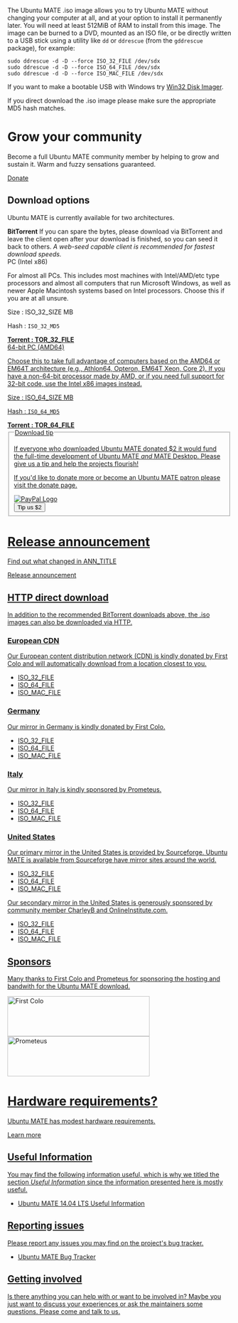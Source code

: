 <!-- 
.. title: Download Ubuntu MATE 14.04.1
.. slug: trusty
.. date: 2014-06-10 23:01:09 UTC
.. tags: Ubuntu,MATE,trusty,14.04,download,LTS
.. link: 
.. description: 
.. type: text
.. author: Martin Wimpress
-->

The Ubuntu MATE .iso image allows you to try Ubuntu MATE without 
changing your computer at all, and at your option to install it 
permanently later. You will need at least 512MiB of RAM to install 
from this image. The image can be burned to a DVD, mounted as an ISO 
file, or be directly written to a USB stick using a utility like `dd` 
or `ddrescue` (from the `gddrescue` package), for example:

    sudo ddrescue -d -D --force ISO_32_FILE /dev/sdx
    sudo ddrescue -d -D --force ISO_64_FILE /dev/sdx
    sudo ddrescue -d -D --force ISO_MAC_FILE /dev/sdx

If you want to make a bootable USB with Windows try [Win32 Disk Imager](http://sourceforge.net/projects/win32diskimager/).

If you direct download the .iso image please make sure the appropriate
MD5 hash matches.

<div class="bs-component">
    <div class="jumbotron">
        <h1>Grow your community</h1>
        <p>Become a full Ubuntu MATE community member by helping to grow and
        sustain it. Warm and fuzzy sensations guaranteed.</p>
        <a href="/donate/" class="btn btn-primary btn-lg">Donate</a>
        </p>
    </div>
</div>

## Download options

Ubuntu MATE is currently available for two architectures.

<div class="bs-component">
    <div class="alert alert-info">
        <strong>BitTorrent</strong> If you can spare the bytes, please
        download via BitTorrent and leave the client open after your
        download is finished, so you can seed it back to others. <i>A
        web-seed capable client is recommended for fastest download speeds.</i>
    </div>
</div>

<div class="row">
  <div class="col-lg-4">
    <div class="bs-component">
      <div class="list-group">
        <a class="list-group-item active">PC (Intel x86)</a>
        <p class="list-group-item">For almost all PCs. This includes most machines with Intel/AMD/etc type processors and almost all computers that run Microsoft Windows, as well as newer Apple Macintosh systems based on Intel processors. Choose this if you are at all unsure.</p>
        <p class="list-group-item">Size : ISO_32_SIZE MB</p>
        <p class="list-group-item">Hash : <code>ISO_32_MD5</code></p>
        <a class="list-group-item" href="https://ubuntu-mate.org/trusty/TOR_32_FILE"><strong>Torrent : <u>TOR_32_FILE</ul></strong></a>
      </div>
    </div>
  </div>
  <div class="col-lg-4">
    <div class="bs-component">
      <div class="list-group">
        <a class="list-group-item active">64-bit PC (AMD64)</a>
        <p class="list-group-item">Choose this to take full advantage of computers based on the AMD64 or EM64T architecture (e.g., Athlon64, Opteron, EM64T Xeon, Core 2). If you have a non-64-bit processor made by AMD, or if you need full support for 32-bit code, use the Intel x86 images instead.</p>
        <p class="list-group-item">Size : ISO_64_SIZE MB</p>
        <p class="list-group-item">Hash : <code>ISO_64_MD5</code></p>
        <a class="list-group-item" href="https://ubuntu-mate.org/trusty/TOR_64_FILE"><strong>Torrent : <u>TOR_64_FILE</u></strong></a>
      </div>
    </div>
  </div>
  <div class="col-lg-4">
    <div class="well bs-component">
      <form name="single" class="form-horizontal" action="https://www.paypal.com/cgi-bin/webscr" method="post">
        <fieldset>
          <legend>Download tip</legend>
          <p>If everyone who downloaded Ubuntu MATE donated $2 it would
          fund the full-time development of Ubuntu MATE <i>and</i> MATE
          Desktop. Please give us a tip and help the projects flourish!</p>
          <p>If you'd <a href="/donate/">like to donate more or become an Ubuntu MATE patron</a>
          please visit the <a href="/donate/">donate</a> page.</p>
          <img class="right" src="https://www.paypalobjects.com/webstatic/mktg/Logo/pp-logo-100px.png" alt="PayPal Logo">
          <div class="form-group">
            <div class="col-lg-6">
              <button type="submit" class="btn btn-primary">Tip us $2</button>
            </div>
          </div>
        </fieldset>
        <input type="hidden" name="cmd" value="_xclick">
        <input type="hidden" name="business" value="6282B4CZGVCB6">
        <input type="hidden" name="item_name" value="Ubuntu MATE 14.04 Download Tip">
        <input type="hidden" name="no_shipping" value="1">
        <input type="hidden" name="no_note" value="1">
        <input type="hidden" name="charset" value="UTF-8">
        <input type="hidden" name="amount" value="2">
        <input type="hidden" name="currency_code" value="USD">
        <input type="hidden" name="src" value="1">
        <input type="hidden" name="sra" value="1">
        <input type="hidden" name="return" value="https://ubuntu-mate.org/donation-completed/">
        <input type="hidden" name="cancel_return" value="https://ubuntu-mate.org/donation-cancelled/">
      </form>  
    </div>
  </div>
</div>

<div class="bs-component">
    <div class="jumbotron">
        <h1>Release announcement</h1>
        <p>Find out what changed in ANN_TITLE</p>
        <a href="ANN_URL" class="btn btn-primary btn-lg">Release announcement</a>
        </p>
    </div>
</div>

## HTTP direct download

In addition to the recommended BitTorrent downloads above, the .iso
images can also be downloaded via HTTP.

### European CDN

Our European content distribution network (CDN) is kindly donated by
[First Colo](http://www.first-colo.com) and will automatically download from a
location closest to you.

  * [ISO_32_FILE](https://ubuntu-mate.r.worldssl.net/trusty/ISO_32_FILE)
  * [ISO_64_FILE](https://ubuntu-mate.r.worldssl.net/trusty/ISO_64_FILE)
  * [ISO_MAC_FILE](https://ubuntu-mate.r.worldssl.net/trusty/ISO_MAC_FILE)

### Germany

Our mirror in Germany is kindly donated by [First Colo](http://www.first-colo.com).

  * [ISO_32_FILE](http://pub.mate-desktop.org/iso/ubuntu-mate/trusty/i386/ISO_32_FILE)
  * [ISO_64_FILE](http://pub.mate-desktop.org/iso/ubuntu-mate/trusty/amd64/ISO_64_FILE)
  * [ISO_MAC_FILE](http://pub.mate-desktop.org/iso/ubuntu-mate/trusty/amd64+mac/ISO_MAC_FILE)

### Italy

Our mirror in Italy is kindly sponsored by [Prometeus](http://www.prometeus.net).

  * [ISO_32_FILE](https://ubuntu-mate.org/trusty/ISO_32_FILE)
  * [ISO_64_FILE](https://ubuntu-mate.org/trusty/ISO_64_FILE)
  * [ISO_MAC_FILE](https://ubuntu-mate.org/trusty/ISO_MAC_FILE)

### United States

Our primary mirror in the United States is provided by [Sourceforge](http://www.sourceforge.net).
Ubuntu MATE is [available from Sourceforge have mirror sites around the
world](http://sourceforge.net/projects/ubuntu-mate/files/).

  * [ISO_32_FILE](http://master.dl.sourceforge.net/project/ubuntu-mate/14.04.1/i386/ISO_32_FILE)
  * [ISO_64_FILE](http://master.dl.sourceforge.net/project/ubuntu-mate/14.04.1/amd64/ISO_64_FILE)
  * [ISO_MAC_FILE](http://master.dl.sourceforge.net/project/ubuntu-mate/14.04.1/amd64+mac/ISO_MAC_FILE)

Our secondary mirror in the United States is generously sponsored by
community member [CharleyB](https://ubuntu-mate.community/users/charleyb/activity)
and [OnlineInstitute.com](http://www.onlineinstitute.com).

  * [ISO_32_FILE](http://ubuntu.oli.us/ISO_32_FILE)
  * [ISO_64_FILE](http://ubuntu.oli.us//ISO_64_FILE)
  * [ISO_MAC_FILE](http://ubuntu.oli.us//ISO_MAC_FILE)

## Sponsors

Many thanks to [First Colo](http://www.first-colo.com") and [Prometeus](http://www.prometeus.net)
for sponsoring the hosting and bandwith for the Ubuntu MATE download.

<div class="row">
  <div class="col-lg-6">
    <a href="http://www.first-colo.com"><img class="centered" src="/assets/img/banners/firstcolo_banner.png" width="320" height="90" alt="First Colo" /></a>
  </div>
  <div class="col-lg-6">
    <a href="http://www.prometeus.net"><img class="centered" src="/assets/img/banners/prometeus_banner.png" width="320" height="90" alt="Prometeus" /></a>
  </div>
</div>

<div class="bs-component">
    <div class="jumbotron">
        <h1>Hardware requirements?</h1>
        <p>Ubuntu MATE has modest hardware requirements.</p>
        <a href="/about/" class="btn btn-primary btn-lg">Learn more</a>
        </p>
    </div>
</div>

## Useful Information

You may find the following information useful, which is why we titled 
the section *Useful Information* since the information presented here
is mostly useful.


  * [Ubuntu MATE 14.04 LTS Useful Information](https://ubuntu-mate.community/t/ubuntu-mate-14-04-lts-useful-information/25)

## Reporting issues

Please report any issues you may find on the project's bug tracker. 

  * [Ubuntu MATE Bug Tracker](https://bugs.launchpad.net/ubuntu-mate)

## Getting involved

Is there anything you can help with or want to be involved in? Maybe 
you just want to discuss your experiences or ask the maintainers some 
questions. Please [come and talk to us](/community/).

<script>
  // http://netnix.org/2014/04/27/tracking-downloads-with-google-analytics/
  window.onload = function() {
    var a = document.getElementsByTagName('a');
    for (i = 0; i < a.length; i++) {
      if (a[i].href.match(/^https?:\/\/.+\.(bz2|deb|gz|iso|pdf|torrent|xz|zip)$/i)) {
        a[i].setAttribute('target', '_blank');
        a[i].onclick = function() {
          ga('send', 'event', 'Downloads', 'Click', this.getAttribute('href'));
        };
      }
    }
  }
</script>

